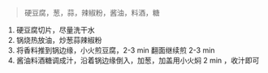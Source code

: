 > 硬豆腐，葱，蒜，辣椒粉，酱油，料酒，糖

1. 硬豆腐切片，尽量洗干水
2. 锅烧热放油，炒葱蒜辣椒粉
3. 将香料推到锅边缘，小火煎豆腐，2-3 min 翻面继续煎 2-3 min
4. 酱油料酒糖调成汁，沿着锅边缘倒入，加葱，加盖用小火焖 2 min ，收汁即可
